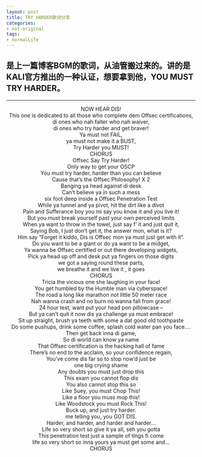 ```yaml
---
layout: post
title: TRY HARDER歌词分享
categories:
- not-original
tags:
- normalLife
---
```


## 是上一篇博客BGM的歌词，从油管搬过来的。讲的是KALI官方推出的一种认证，想要拿到他，YOU MUST TRY HARDER。

-----

  <audio autoplay="autoplay">
  <source src="http://pe4eotrcd.bkt.clouddn.com/Kali%20Linux%20NetHunter.mp3" />
  </audio>
<center>NOW HEAR DIS!</center>
<center>This one is dedicated to all those who complete dem Offsec certifications,</center>

<center>di ones who nah falter who nah waiver,</center>
<center>di ones who try harder and get braver!
<center>Ya must not FAIL, 
<center>ya must not make it a BUST,
<center>Try Harder you MUST!
<center>CHORUS

<center>Offsec Say Try Harder!
<center>Only way to get your OSCP
<center>You must try harder, harder than you can believe
<center>Cause that’s the Offsec Philosophy! X 2

<center>Banging ya head against di desk
<center>Can’t believe ya in such a mess
<center>six foot deep inside a Offsec Penetration Test
<center>While ya tunnel and ya pivot, hit the dirt like a divot
<center>Pain and Sufferance boy you mi say you know it and you live it!
<center>But you must break yourself past your own perceived limits
<center>When ya want to throw in the towel, just say f’ it and just quit it,
<center>Saying Bob, I just don’t get it, the answer mon, what is it?
<center>Him say “Forget it kiddo, Dis is Offsec mon ya must just get with it”.

<center>Do you want to be a giant or do ya want to be a midget,
<center>Ya wanna be Offsec certified or out there developing widgets,
<center>Pick ya head up off and desk put ya fingers on those digits
<center>we got a saying round these parts,
<center>we breathe it and we live it , it goes
<center>CHORUS

<center>Tricia the vicious one she laughing in your face!
<center>You get humbled by the Humble man via cyberspace!
<center>The road a long like marathon not little 50 meter race
<center>Nah wanna crash and no burn no wanna fall from grace!
<center>24 hour test, want put your head pon pillowcase –
<center>But ya can’t quit it now dis ya challenge ya must embrace!
<center>Sit up straight, brush ya teeth with some a dat good old toothpaste
<center>Do some pushups, drink some coffee, splash cold water pan you face….
<center>Then get back inna di game,
<center>So di world can know ya name
<center>That Offsec certification is the hacking hall of fame
<center>There’s no end to the acclaim, so your confidence regain,
<center>You’ve come dis far so to stop now’d just be
<center>one big crying shame

<center>Any doubts you must just drop this
<center>This exam you cannot flop dis
<center>You also cannot stop this so
<center>Like Suey, you must Chop This!
<center>Like a floor you muss mop this!
<center>Like Woodstock you must Rock This!
<center>Buck up, and just try harder.
<center>me telling you, you GOT DIS.

<center>Harder, and harder, and harder and harder…
<center>Life so very short so give it ya all, seh you gotta
<center>This penetration test just a sample of tings fi come
<center>life so very short so inna yours ya must get some and…
<center>CHORUS



